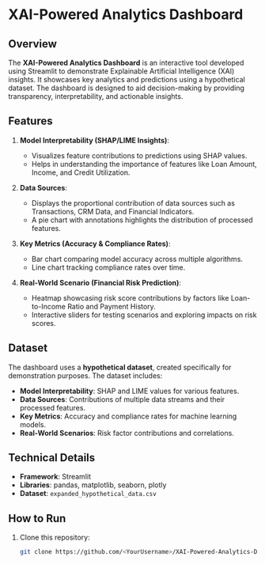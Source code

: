 # XAI-Powered Analytics Dashboard

## Overview
The **XAI-Powered Analytics Dashboard** is an interactive tool developed using Streamlit to demonstrate Explainable Artificial Intelligence (XAI) insights. It showcases key analytics and predictions using a hypothetical dataset. The dashboard is designed to aid decision-making by providing transparency, interpretability, and actionable insights.

## Features
1. **Model Interpretability (SHAP/LIME Insights)**:
   - Visualizes feature contributions to predictions using SHAP values.
   - Helps in understanding the importance of features like Loan Amount, Income, and Credit Utilization.

2. **Data Sources**:
   - Displays the proportional contribution of data sources such as Transactions, CRM Data, and Financial Indicators.
   - A pie chart with annotations highlights the distribution of processed features.

3. **Key Metrics (Accuracy & Compliance Rates)**:
   - Bar chart comparing model accuracy across multiple algorithms.
   - Line chart tracking compliance rates over time.

4. **Real-World Scenario (Financial Risk Prediction)**:
   - Heatmap showcasing risk score contributions by factors like Loan-to-Income Ratio and Payment History.
   - Interactive sliders for testing scenarios and exploring impacts on risk scores.

## Dataset
The dashboard uses a **hypothetical dataset**, created specifically for demonstration purposes. The dataset includes:
- **Model Interpretability**: SHAP and LIME values for various features.
- **Data Sources**: Contributions of multiple data streams and their processed features.
- **Key Metrics**: Accuracy and compliance rates for machine learning models.
- **Real-World Scenarios**: Risk factor contributions and correlations.

## Technical Details
- **Framework**: Streamlit
- **Libraries**: pandas, matplotlib, seaborn, plotly
- **Dataset**: `expanded_hypothetical_data.csv`

## How to Run
1. Clone this repository:
   ```bash
   git clone https://github.com/<YourUsername>/XAI-Powered-Analytics-Dashboard.git
